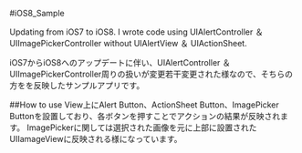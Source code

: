 #iOS8_Sample

Updating from iOS7 to iOS8. I wrote code using UIAlertController ＆ UIImagePickerController without UIAlertView ＆ UIActionSheet.  

iOS7からiOS8へのアップデートに伴い、UIAlertController ＆  UIImagePickerController周りの扱いが変更若干変更された様なので、そちらの方をを反映したサンプルアプリです。


##How to use
View上にAlert Button、ActionSheet Button、ImagePicker Buttonを設置しており、各ボタンを押すことでアクションの結果が反映されます。
ImagePickerに関しては選択された画像を元に上部に設置されたUIIamageViewに反映される様になっています。
